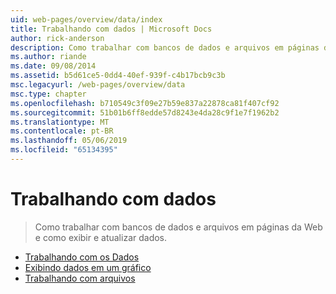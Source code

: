 ```yaml
---
uid: web-pages/overview/data/index
title: Trabalhando com dados | Microsoft Docs
author: rick-anderson
description: Como trabalhar com bancos de dados e arquivos em páginas da Web e como exibir e atualizar dados.
ms.author: riande
ms.date: 09/08/2014
ms.assetid: b5d61ce5-0dd4-40ef-939f-c4b17bcb9c3b
msc.legacyurl: /web-pages/overview/data
msc.type: chapter
ms.openlocfilehash: b710549c3f09e27b59e837a22878ca81f407cf92
ms.sourcegitcommit: 51b01b6ff8edde57d8243e4da28c9f1e7f1962b2
ms.translationtype: MT
ms.contentlocale: pt-BR
ms.lasthandoff: 05/06/2019
ms.locfileid: "65134395"
---
```

# <a name="working-with-data"></a>Trabalhando com dados

> Como trabalhar com bancos de dados e arquivos em páginas da Web e como exibir e atualizar dados.

- [Trabalhando com os Dados](5-working-with-data.md)
- [Exibindo dados em um gráfico](7-displaying-data-in-a-chart.md)
- [Trabalhando com arquivos](working-with-files.md)
